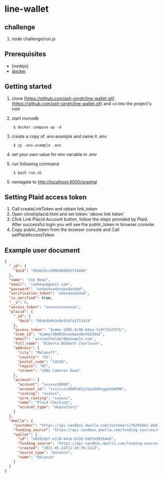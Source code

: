# line-wallet

## challenge
1. node challenge/run.js

## Prerequisites
- [nodejs]
- [docker](https://docs.docker.com/install/)

## Getting started

1. clone [https://github.com/ash-singh/line-wallet.git](https://github.com/ash-singh/line-wallet.git) and `cd` into the project's root

2. start monodb
```shell script
    $ docker compose up -d
```
3. create a copy of .env.example and name it .env 
```shell script
    $ cp .env.example .env
```

4. set your own value for env variable in .env

5. run following command
```shell script
    $ bash run.sh
```
5. naviagate to [http://localhost:4000/graphql](http://localhost:4000/graphql)

## Setting Plaid access token

1. Call createLinkToken and obtain link_token
2. Open clinet/placid.html and set 
    token: 'above link token'
3. Click Link Placid Account button, follow the steps provided by Plaid. After 
   successful login you will see the public_token in browser console.
4. Copy public_token from the browser console and Call setPlaidAccessToken


## Example user document

```json
{
  "_id": {
    "$oid": "60ab35cc309a90409271d40d"
  },
  "name": "Jim Bean",
  "email": "jimbean@gmail.com",
  "password": "asdasdsadasdasdasdad",
  "verification_token": "adasdasdadad",
  "is_verified": true,
  "__v": 0,
  "access_token": "xxxxxxxxxxxxxx",
  "placid": {
    "_id": {
      "$oid": "60ab4b9e2e9e334fa1f51414"
    },
    "access_token": "dummy-1805-4c96-bdea-1c6ff2e2473c",
    "item_id": "dummylXB8N3HvxebaeVWofE838xE",
    "email": "accountholder0@example.com",
    "full_name": "Alberta Bobbeth Charleson",
    "address": {
      "city": "Malakoff",
      "country": "US",
      "postal_code": "14236",
      "region": "NY",
      "street": "2992 Cameron Road"
    },
    "account": {
      "account": "xxxxxx30000",
      "account_id": "ccccccccd6APoDZyI5pvDA9vggUzGWVRK",
      "routing": "xxxxxx",
      "wire_routing": "xxxxxx",
      "name": "Plaid Checking",
      "account_type": "depository"
    }
  },
  "dwolla": {
    "customer": "https://api-sandbox.dwolla.com/customers/783950b2-e694-4d7c-a2a0-5fff246f527c",
    "funding_source": "https://api-sandbox.dwolla.com/funding-sources/6eae04ba-adfc-4470-a24a-fc4b597ea154",
    "wallet": {
      "id": "e0183ebf-e110-44cb-b318-b9d7a98164a9",
      "funding_source": "https://api-sandbox.dwolla.com/funding-sources/e0183ebf-e110-44cb-b318-b9d7a98164a9",
      "created": "2021-05-24T11:26:30.521Z",
      "source_type": "balance",
      "name": "Balance"
    }
  }
}
```


